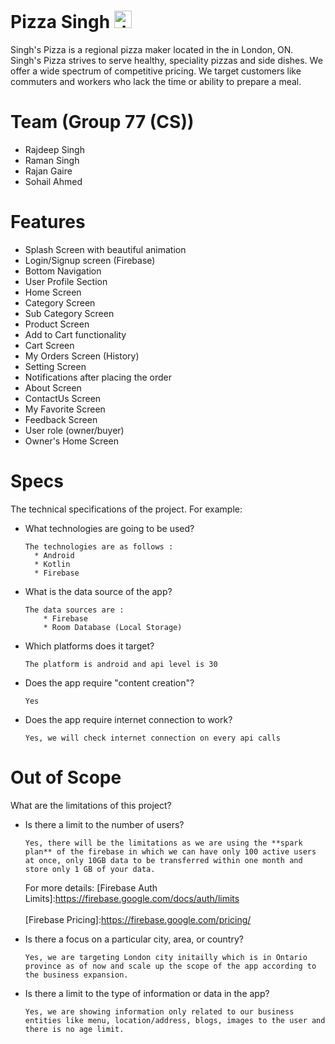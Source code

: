 # Pizza Singh <img src="https://uxwing.com/wp-content/themes/uxwing/download/food-and-drinks/pizza-icon.png" alt="drawing" width="28"/>

Singh's Pizza is a regional pizza maker located in the in London, ON. Singh's Pizza strives to serve healthy, speciality pizzas and side dishes. We offer a wide spectrum of competitive pricing. We target customers like commuters and workers who lack the time or ability to prepare a meal.

# Team (Group 77 (CS))

- Rajdeep Singh
- Raman Singh
- Rajan Gaire
- Sohail Ahmed

# Features

- Splash Screen with beautiful animation
- Login/Signup screen (Firebase)
- Bottom Navigation
- User Profile Section
- Home Screen
- Category Screen
- Sub Category Screen
- Product Screen
- Add to Cart functionality
- Cart Screen
- My Orders Screen (History)
- Setting Screen
- Notifications after placing the order
- About Screen
- ContactUs Screen
- My Favorite Screen
- Feedback Screen
- User role (owner/buyer)
- Owner's Home Screen

# Specs

The technical specifications of the project. For example:

- What technologies are going to be used?
  ```
  The technologies are as follows :
    * Android
    * Kotlin
    * Firebase
    ```
- What is the data source of the app?
  
  ```
  The data sources are :
      * Firebase
      * Room Database (Local Storage)
  ```

- Which platforms does it target?
  
  ```
  The platform is android and api level is 30
   ```

- Does the app require "content creation"?
 
   ```
   Yes
   ```

- Does the app require internet connection to work?
  ```
  Yes, we will check internet connection on every api calls
  ```

# Out of Scope

What are the limitations of this project?
- Is there a limit to the number of users?
  ```
  Yes, there will be the limitations as we are using the **spark plan** of the firebase in which we can have only 100 active users at once, only 10GB data to be transferred within one month and store only 1 GB of your data.
  ```
  For more details:
  [Firebase Auth Limits]:https://firebase.google.com/docs/auth/limits
  <br/>
  <br/>
  [Firebase Pricing]:https://firebase.google.com/pricing/
  
- Is there a focus on a particular city, area, or country?
  ```
  Yes, we are targeting London city initailly which is in Ontario province as of now and scale up the scope of the app according to the business expansion.
  ```
- Is there a limit to the type of information or data in the app?
  ```
  Yes, we are showing information only related to our business entities like menu, location/address, blogs, images to the user and there is no age limit.
  ```
